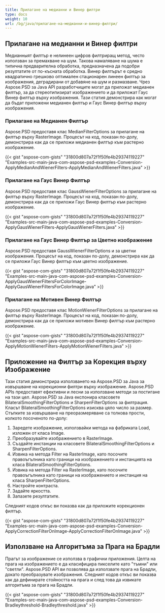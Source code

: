 ```yaml
---
title: Прилагане на медианни и Винер филтри
type: docs
weight: 10
url: /bg/java/прилагане-на-медианни-и-винер-филтри/
---
```


## **Прилагане на медианни и Винер филтри**
Медианныят филтър е нелинеен цифров филтриращ метод, често използван за премахване на шум. Такова намаляване на шума е типична предварителна обработка, предназначена да подобри резултатите от по-късната обработка. Винер филтърът е средно квадратично грешково оптимален стационарен линеен филтър за изображения, деградирани от добавяне на шум и размазване. Чрез Aspose.PSD за Java API разработчиците могат да приложат медианен филтър, за да стереотипизират изображението и да приложат Гаус Винер филтър върху изображения. Тази статия демонстрира как могат да бъдат приложени медианен филтър и Гаус Винер филтър върху изображения.

### **Прилагане на Медианен Филтър**
Aspose.PSD предоставя клас MedianFilterOptions за прилагане на филтър върху RasterImage. Процесът на код, показан по-долу, демонстрира как да се приложи медианен филтър към растерно изображение.

{{< gist "aspose-com-gists" "31800d807a72f1f50fe4b29374119227" "Examples-src-main-java-com-aspose-psd-examples-Conversion-ApplyMedianAndWienerFilters-ApplyMedianAndWienerFilters.java" >}}

### **Прилагане на Гаус Винер Филтър**
Aspose.PSD предоставя клас GaussWienerFilterOptions за прилагане на филтър върху RasterImage. Процесът на код, показан по-долу, демонстрира как да се приложи Гаус Винер филтър към растерно изображение.

{{< gist "aspose-com-gists" "31800d807a72f1f50fe4b29374119227" "Examples-src-main-java-com-aspose-psd-examples-Conversion-ApplyGausWienerFilters-ApplyGausWienerFilters.java" >}}

### **Прилагане на Гаус Винер Филтър за Цветно изображение**
Aspose.PSD предоставя GaussWienerFilterOptions и за цветни изображения. Процесът на код, показан по-долу, демонстрира как да се приложи Гаус Винер филтър към цветно изображение.

{{< gist "aspose-com-gists" "31800d807a72f1f50fe4b29374119227" "Examples-src-main-java-com-aspose-psd-examples-Conversion-ApplyGausWienerFiltersForColorImage-ApplyGausWienerFiltersForColorImage.java" >}}

### **Прилагане на Мотивен Винер Филтър**
Aspose.PSD предоставя клас MotionWienerFilterOptions за прилагане на филтър върху RasterImage. Процесът на код, показан по-долу, демонстрира как да се приложи мотивен Винер филтър към растерно изображение.

{{< gist "aspose-com-gists" "31800d807a72f1f50fe4b29374119227" "Examples-src-main-java-com-aspose-psd-examples-Conversion-ApplyMotionWienerFilters-ApplyMotionWienerFilters.java" >}}

## **Приложение на Филтър за Корекция върху Изображение**
Тази статия демонстрира използването на Aspose.PSD за Java за извършване на корекционни филтри върху изображение. Aspose.PSD APIs предоставят ефективни и лесни за използване методи за постигане на тази цел. Aspose.PSD за Java експонира класовете BilateralSmoothingFilterOptions и SharpenFilterOptions за филтрация. Класът BilateralSmoothingFilterOptions изисква цяло число за размер. Стъпките за извършване на преоразмеряване са толкова прости, колкото посоченото по-долу:

1. Заредете изображение, използвайки метода на фабриката Load, изложен от класа Image.
1. Преобразувайте изображението в RasterImage.
1. Създайте инстанции на класовете BilateralSmoothingFilterOptions и SharpenFilterOptions.
1. Извика на метода Filter на RasterImage, като посочите правоъгълника като граници на изображението и инстанцията на класа BilateralSmoothingFilterOptions.
1. Извика на метода Filter на RasterImage, като посочите правоъгълника като граници на изображението и инстанция на класа SharpenFilterOptions.
1. Настройте контраста.
1. Задайте яркостта.
1. Запазете резултатите.

Следният кодов откъс ви показва как да приложите корекционен филтър.

{{< gist "aspose-com-gists" "31800d807a72f1f50fe4b29374119227" "Examples-src-main-java-com-aspose-psd-examples-Conversion-ApplyCorrectionFilterOnImage-ApplyCorrectionFilterOnImage.java" >}}

## **Използване на Алгоритъма за Прага на Брадли**
Прагът за изображение се използва в графични приложения. Целта на прага на изображението е да класифицира пикселите като "тъмни" или "светли". Aspose.PSD API ви позволява да използвате прага на Брадли, докато преобразувате изображения. Следният кодов откъс ви показва как да дефинирате стойността на прага и след това да извикате алгоритъма за прага на Брадли.

{{< gist "aspose-com-gists" "31800d807a72f1f50fe4b29374119227" "Examples-src-main-java-com-aspose-psd-examples-Conversion-Bradleythreshold-Bradleythreshold.java" >}}
